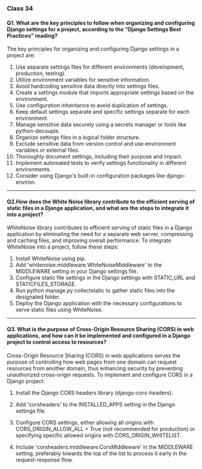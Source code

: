 ### Class 34

#### Q1. What are the key principles to follow when organizing and configuring Django settings for a project, according to the “Django Settings Best Practices” reading?

The key principles for organizing and configuring Django settings in a project are:

1. Use separate settings files for different environments (development, production, testing).
2. Utilize environment variables for sensitive information.
3. Avoid hardcoding sensitive data directly into settings files.
4. Create a settings module that imports appropriate settings based on the environment.
5. Use configuration inheritance to avoid duplication of settings.
6. Keep default settings separate and specific settings separate for each environment.
7. Manage sensitive data securely using a secrets manager or tools like python-decouple.
8. Organize settings files in a logical folder structure.
9. Exclude sensitive data from version control and use environment variables or external files.
10. Thoroughly document settings, including their purpose and impact.
11. Implement automated tests to verify settings functionality in different environments.
12. Consider using Django's built-in configuration packages like django-environ.

---

#### Q2.How does the White Noise library contribute to the efficient serving of static files in a Django application, and what are the steps to integrate it into a project?

WhiteNoise library contributes to efficient serving of static files in a Django application by eliminating the need for a separate web server, compressing and caching files, and improving overall performance. To integrate WhiteNoise into a project, follow these steps:

1. Install WhiteNoise using pip.
2. Add 'whitenoise.middleware.WhiteNoiseMiddleware' to the MIDDLEWARE setting in your Django settings file.
3. Configure static file settings in the Django settings with STATIC_URL and STATICFILES_STORAGE.
4. Run python manage.py collectstatic to gather static files into the designated folder.
5. Deploy the Django application with the necessary configurations to serve static files using WhiteNoise.

---

#### Q3. What is the purpose of Cross-Origin Resource Sharing (CORS) in web applications, and how can it be implemented and configured in a Django project to control access to resources?

Cross-Origin Resource Sharing (CORS) in web applications serves the purpose of controlling how web pages from one domain can request resources from another domain, thus enhancing security by preventing unauthorized cross-origin requests. To implement and configure CORS in a Django project:

1. Install the Django CORS headers library (django-cors-headers).

2. Add 'corsheaders' to the INSTALLED_APPS setting in the Django settings file.

3. Configure CORS settings, either allowing all origins with CORS_ORIGIN_ALLOW_ALL = True (not recommended for production) or specifying specific allowed origins with CORS_ORIGIN_WHITELIST.

4. Include 'corsheaders.middleware.CorsMiddleware' in the MIDDLEWARE setting, preferably towards the top of the list to process it early in the request-response flow.


